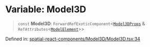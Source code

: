 # Variable: Model3D

> `const` **Model3D**: `ForwardRefExoticComponent`\<[`Model3DProps`](../interfaces/Model3DProps.md) & `RefAttributes`\<[`ModelElement`](../interfaces/ModelElement.md)\>\>

Defined in: [spatial-react-components/Model3D/Model3D.tsx:34](https://github.com/webspatial/webspatial-sdk/blob/main/react/src/spatial-react-components/Model3D/Model3D.tsx#L34)
